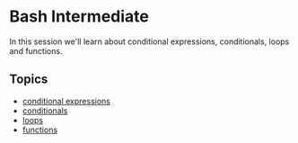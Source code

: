 # Bash Intermediate

In this session we'll learn about conditional expressions, conditionals, loops and functions.

## Topics
  - [conditional expressions](topics/conditional-expressions.md)
  - [conditionals](topics/conditionals.md)
  - [loops](topics/loops.md)
  - [functions](topics/functions.md)
